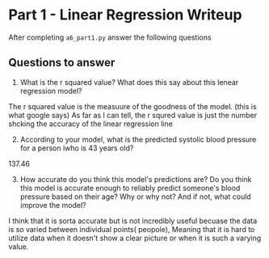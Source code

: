 # Part 1 - Linear Regression Writeup

After completing `a6_part1.py` answer the following questions

## Questions to answer

1. What is the r squared value?  What does this say about this lenear regression model?

The r squared value is the measuure of the goodness of the model. (this is what google says) As far as I can tell, the r squred value is just the number shcking the accuracy of the linear regression line

2. According to your model, what is the predicted systolic blood pressure for a person iwho is 43 years old?

137.46

3. How accurate do you think this model's predictions are?  Do you think this model is accurate enough to reliably predict someone's blood pressure based on their age?  Why or why not?  And if not, what could improve the model?

I think that it is sorta accurate but is not incredibly useful becuase the data is so varied between individual points( peopole), Meaning that it is hard to utilize data when it doesn't show a clear picture or when it is such a varying value.